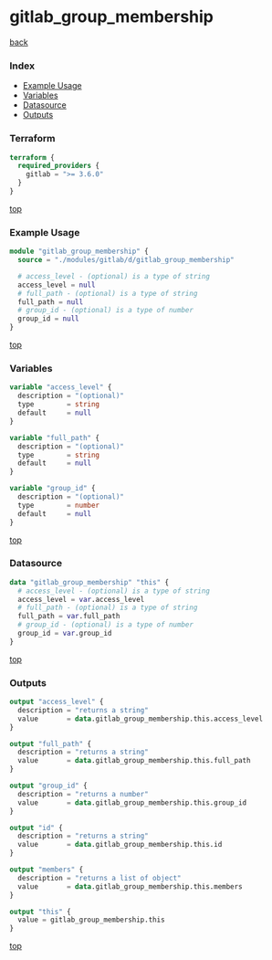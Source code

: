 # gitlab_group_membership

[back](../gitlab.md)

### Index

- [Example Usage](#example-usage)
- [Variables](#variables)
- [Datasource](#datasource)
- [Outputs](#outputs)

### Terraform

```terraform
terraform {
  required_providers {
    gitlab = ">= 3.6.0"
  }
}
```

[top](#index)

### Example Usage

```terraform
module "gitlab_group_membership" {
  source = "./modules/gitlab/d/gitlab_group_membership"

  # access_level - (optional) is a type of string
  access_level = null
  # full_path - (optional) is a type of string
  full_path = null
  # group_id - (optional) is a type of number
  group_id = null
}
```

[top](#index)

### Variables

```terraform
variable "access_level" {
  description = "(optional)"
  type        = string
  default     = null
}

variable "full_path" {
  description = "(optional)"
  type        = string
  default     = null
}

variable "group_id" {
  description = "(optional)"
  type        = number
  default     = null
}
```

[top](#index)

### Datasource

```terraform
data "gitlab_group_membership" "this" {
  # access_level - (optional) is a type of string
  access_level = var.access_level
  # full_path - (optional) is a type of string
  full_path = var.full_path
  # group_id - (optional) is a type of number
  group_id = var.group_id
}
```

[top](#index)

### Outputs

```terraform
output "access_level" {
  description = "returns a string"
  value       = data.gitlab_group_membership.this.access_level
}

output "full_path" {
  description = "returns a string"
  value       = data.gitlab_group_membership.this.full_path
}

output "group_id" {
  description = "returns a number"
  value       = data.gitlab_group_membership.this.group_id
}

output "id" {
  description = "returns a string"
  value       = data.gitlab_group_membership.this.id
}

output "members" {
  description = "returns a list of object"
  value       = data.gitlab_group_membership.this.members
}

output "this" {
  value = gitlab_group_membership.this
}
```

[top](#index)
